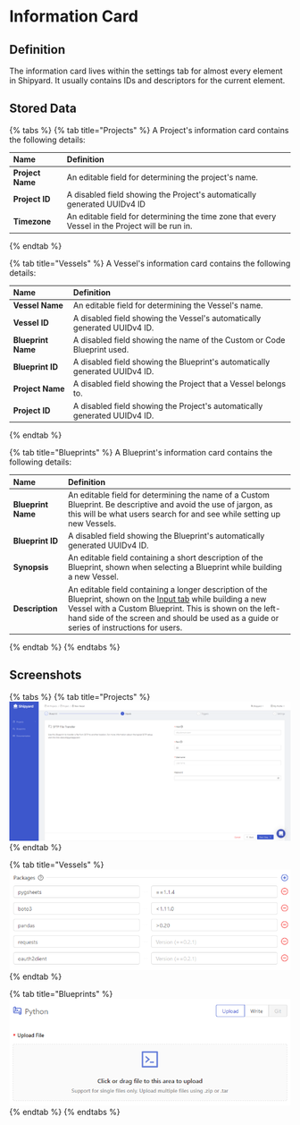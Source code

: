 # Information Card

## Definition

The information card lives within the settings tab for almost every element in Shipyard. It usually contains IDs and descriptors for the current element.

## Stored Data

{% tabs %}
{% tab title="Projects" %}
A Project's information card contains the following details:

| Name | Definition |
| :--- | :--- |
| **Project Name** | An editable field for determining the project's name. |
| **Project ID** | A disabled field showing the Project's automatically generated UUIDv4 ID |
| **Timezone** | An editable field for determining the time zone that every Vessel in the Project will be run in. |
{% endtab %}

{% tab title="Vessels" %}
A Vessel's information card contains the following details:

| Name | Definition |
| :--- | :--- |
| **Vessel Name** | An editable field for determining the Vessel's name. |
| **Vessel ID** | A disabled field showing the Vessel's automatically generated UUIDv4 ID. |
| **Blueprint Name** | A disabled field showing the name of the Custom or Code Blueprint used. |
| **Blueprint ID** | A disabled field showing the Blueprint's automatically generated  UUIDv4 ID. |
| **Project Name** | A disabled field showing the Project that a Vessel belongs to. |
| **Project ID** | A disabled field showing the Project's automatically generated UUIDv4 ID. |
{% endtab %}

{% tab title="Blueprints" %}
A Blueprint's information card contains the following details:

| Name | Definition |
| :--- | :--- |
| **Blueprint Name** | An editable field for determining the name of a Custom Blueprint. Be descriptive and avoid the use of jargon, as this will be what users search for and see while setting up new Vessels. |
| **Blueprint ID** | A disabled field showing the Blueprint's automatically generated  UUIDv4 ID. |
| **Synopsis** | An editable field containing a short description of the Blueprint, shown when selecting a Blueprint while building a new Vessel. |
| **Description** | An editable field containing a longer description of the Blueprint, shown on the [Input tab](form-input.md) while building a new Vessel with a Custom Blueprint. This is shown on the left-hand side of the screen and should be used as a guide or series of instructions for users. |
{% endtab %}
{% endtabs %}

## Screenshots

{% tabs %}
{% tab title="Projects" %}
![](../../.gitbook/assets/image%20%2852%29.png)
{% endtab %}

{% tab title="Vessels" %}
![](../../.gitbook/assets/image%20%2867%29.png)
{% endtab %}

{% tab title="Blueprints" %}
![](../../.gitbook/assets/image%20%2813%29.png)
{% endtab %}
{% endtabs %}



